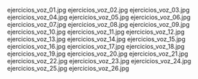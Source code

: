 
ejercicios_voz_01.jpg
ejercicios_voz_02.jpg
ejercicios_voz_03.jpg
ejercicios_voz_04.jpg
ejercicios_voz_05.jpg
ejercicios_voz_06.jpg
ejercicios_voz_07.jpg
ejercicios_voz_08.jpg
ejercicios_voz_09.jpg
ejercicios_voz_10.jpg
ejercicios_voz_11.jpg
ejercicios_voz_12.jpg
ejercicios_voz_13.jpg
ejercicios_voz_14.jpg
ejercicios_voz_15.jpg
ejercicios_voz_16.jpg
ejercicios_voz_17.jpg
ejercicios_voz_18.jpg
ejercicios_voz_19.jpg
ejercicios_voz_20.jpg
ejercicios_voz_21.jpg
ejercicios_voz_22.jpg
ejercicios_voz_23.jpg
ejercicios_voz_24.jpg
ejercicios_voz_25.jpg
ejercicios_voz_26.jpg